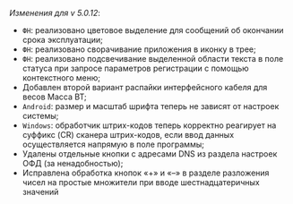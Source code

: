 _Изменения для v 5.0.12_:
- `ФН`: реализовано цветовое выделение для сообщений об окончании срока эксплуатации;
- `ФН`: реализовано сворачивание приложения в иконку в трее;
- `ФН`: реализовано подсвечивание выделенной области текста в поле статуса при запросе параметров регистрации с помощью контекстного меню;
- Добавлен второй вариант распайки интерфейсного кабеля для весов Масса ВТ;
- `Android`: размер и масштаб шрифта теперь не зависят от настроек системы;
- `Windows`: обработчик штрих-кодов теперь корректно реагирует на суффикс (CR) сканера штрих-кодов, если ввод данных осуществляется напрямую в поле программы;
- Удалены отдельные кнопки с адресами DNS из раздела настроек ОФД (за ненадобностью);
- Исправлена обработка кнопок «+» и «–» в разделе разложения чисел на простые множители при вводе шестнадцатеричных значений
